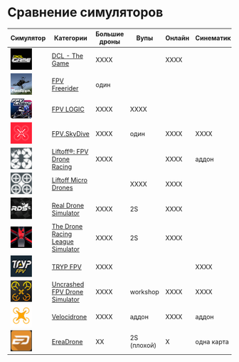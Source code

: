 # Сравнение симуляторов

|Симулятор |  Категории                          | Большие дроны | Вупы   | Онлайн | Синематик | На телефон |
|-|------------------------------------------------|---------------|--------|--------|-----------|------------|
|![](DCL_Icon.png) | [DCL - The Game](DCL_-_The_Game.md)            |     XXXX      |        |  XXXX  |           |            |
|![](FreeRider_icon.png)| [FPV Freerider](FPV_Freerider.md)              |     один      |        |        |           |  [Android](https://play.google.com/store/apps/details?id=com.Freeride.Freerider)   |
|![](FPV_LOGIC_icon.png)| [FPV LOGIC](FPV_LOGIC.md)                      |     XXXX      | XXXX   |        |           |            |
|![](FPV.SkyDive_icon.png)| [FPV.SkyDive](FPV_SkyDive.md)                  |     XXXX      | один   |  XXXX  |    XXXX   |  [Android](https://play.google.com/store/apps/details?id=com.Orqa.FPVSkyDive) [iOS](https://apps.apple.com/us/app/orqa-fpv-skydive/id1577007626)      |
|![](Liftoff_icon.png)| [Liftoff®: FPV Drone Racing](Liftoff.md)       |     XXXX      |        |  XXXX  |   аддон   |            |
|![](Liftoff_MD_icon.png) | [Liftoff Micro Drones](Liftoff_Microdrones.md) |               | XXXX   |  XXXX  |           |            |
|![](RDC_icon.png)| [Real Drone Simulator](Real_Drone_Simulator.md)|     XXXX      |  2S    |  XXXX  |           |  [Android](https://www.realdronesimulator.com/downloads)   |
|![](DRL_icon.png)| [The Drone Racing League Simulator](DRL.md)    |     XXXX      |  2S    |  XXXX  |           |            |
|![](TRYP_FPV_icon.png)| [TRYP FPV](TRYP_FPV.md)                        |     XXXX      |        |        |    XXXX   |            |
|![](Uncrashed_icon.png)| [Uncrashed  FPV Drone Simulator](Uncrashed.md) |     XXXX      |workshop|  XXXX  |    XXXX   |            |
|![](Velocidrone_icon.png)| [Velocidrone](Velocidrone.md)                  |     XXXX      | аддон  |  XXXX  |    аддон  |  [Android](https://play.google.com/store/apps/details?id=com.velocidrone.velocidrone) / [iOS](https://apps.apple.com/us/app/velocidrone/id1612444734)   |
|![](EreaDrone_icon.png)| [EreaDrone](EreaDrone.md)                  |     XX      | 2S (плохой)  |  X  | одна карта  |     |
